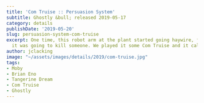 ```yaml
---
title: 'Com Truise :: Persuasion System'
subtitle: Ghostly &bull; released 2019-05-17
category: details
publishDate: '2019-05-20'
slug: persuasion-system-com-truise
excerpt: One time, this robot arm at the plant started going haywire, flailing around,
  it was going to kill someone. We played it some Com Truise and it calmed right down.
author: jclacking
image: "~/assets/images/details/2019/com-truise.jpg"
tags:
- Moby
- Brian Eno
- Tangerine Dream
- Com Truise
- Ghostly
---
```


